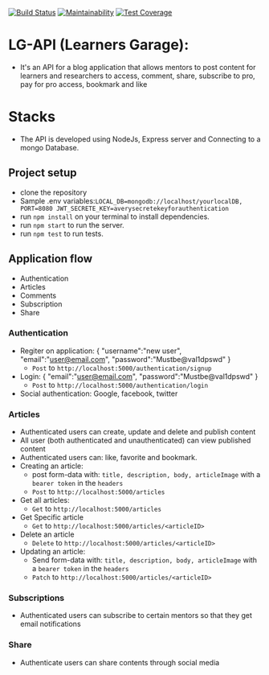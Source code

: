 
[![Build Status](https://travis-ci.com/jamesbeamie/LG-api.svg?branch=develop)](https://travis-ci.com/jamesbeamie/LG-api)
[![Maintainability](https://api.codeclimate.com/v1/badges/bafc52f1778a7280814b/maintainability)](https://codeclimate.com/github/jamesbeamie/LG-api/maintainability)
[![Test Coverage](https://api.codeclimate.com/v1/badges/bafc52f1778a7280814b/test_coverage)](https://codeclimate.com/github/jamesbeamie/LG-api/test_coverage)
# LG-API (Learners Garage):
- It's an API for a blog application that allows mentors to post content
for learners and researchers to access, comment, share, subscribe to pro, pay for pro access, bookmark and like
# Stacks
- The API is developed using NodeJs, Express server and Connecting to a mongo Database.
## Project setup
- clone the repository
- Sample .env variables:`
LOCAL_DB=mongodb://localhost/yourlocalDB,
PORT=8080
JWT_SECRETE_KEY=averysecretekeyforauthentication `
- run `npm install` on your terminal to install dependencies.
- run `npm start` to run the server.
- run `npm test` to run tests.
## Application flow
- Authentication
- Articles
- Comments
- Subscription
- Share
### Authentication
- Regiter on application:
    {
      "username":"new user",
      "email":"user@email.com",
      "password":"Mustbe@val1dpswd"
    }
    - `Post` to `http://localhost:5000/authentication/signup`
- Login: {
      "email":"user@email.com",
      "password":"Mustbe@val1dpswd"
    }
   - `Post` to `http://localhost:5000/authentication/login`
- Social authentication: Google, facebook, twitter
### Articles
- Authenticated users can create, update and delete and publish content
- All user (both authenticated and unauthenticated) can view published content
- Authenticated users can: like, favorite and bookmark.
- Creating an article:
  - post form-data with: `title, description, body, articleImage` with a `bearer token` in the `headers` 
   - `Post` to `http://localhost:5000/articles`
- Get all articles:
   - `Get` to `http://localhost:5000/articles`
- Get Specific article
   - `Get` to `http://localhost:5000/articles/<articleID>`
- Delete an article
   - `Delete` to `http://localhost:5000/articles/<articleID>`
- Updating an article:
  - Send form-data with: `title, description, body, articleImage` with a `bearer token` in the `headers` 
   - `Patch` to `http://localhost:5000/articles/<articleID>`
### Subscriptions
- Authenticated users can subscribe to certain mentors so that they get email notifications 
### Share
- Authenticate users can share contents through social media

